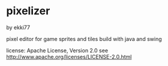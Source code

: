 pixelizer
=========

by ekki77

pixel editor for game sprites and tiles
build with java and swing

license: Apache License, Version 2.0
see http://www.apache.org/licenses/LICENSE-2.0.html
